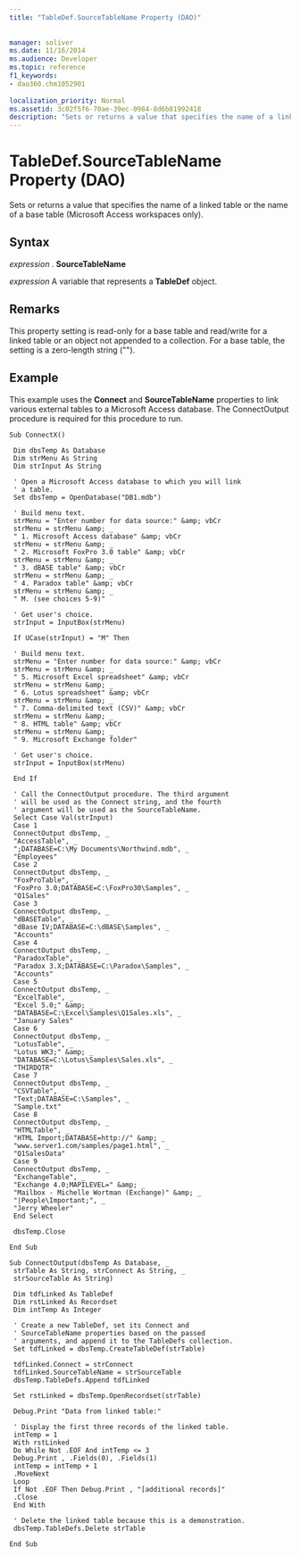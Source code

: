 ```yaml
---
title: "TableDef.SourceTableName Property (DAO)"
 
 
manager: soliver
ms.date: 11/16/2014
ms.audience: Developer
ms.topic: reference
f1_keywords:
- dao360.chm1052901
  
localization_priority: Normal
ms.assetid: 3c02f5f6-70ae-39ec-0984-8d6b81992418
description: "Sets or returns a value that specifies the name of a linked table or the name of a base table (Microsoft Access workspaces only)."
---
```


# TableDef.SourceTableName Property (DAO)

Sets or returns a value that specifies the name of a linked table or the name of a base table (Microsoft Access workspaces only).
  
## Syntax

 *expression*  . **SourceTableName**
  
 *expression*  A variable that represents a **TableDef** object. 
  
## Remarks

 This property setting is read-only for a base table and read/write for a linked table or an object not appended to a collection. For a base table, the setting is a zero-length string (""). 
  
## Example

This example uses the **Connect** and **SourceTableName** properties to link various external tables to a Microsoft Access database. The ConnectOutput procedure is required for this procedure to run. 
  
```
Sub ConnectX() 
 
 Dim dbsTemp As Database 
 Dim strMenu As String 
 Dim strInput As String 
 
 ' Open a Microsoft Access database to which you will link 
 ' a table. 
 Set dbsTemp = OpenDatabase("DB1.mdb") 
 
 ' Build menu text. 
 strMenu = "Enter number for data source:" &amp; vbCr 
 strMenu = strMenu &amp; _ 
 " 1. Microsoft Access database" &amp; vbCr 
 strMenu = strMenu &amp; _ 
 " 2. Microsoft FoxPro 3.0 table" &amp; vbCr 
 strMenu = strMenu &amp; _ 
 " 3. dBASE table" &amp; vbCr 
 strMenu = strMenu &amp; _ 
 " 4. Paradox table" &amp; vbCr 
 strMenu = strMenu &amp; _ 
 " M. (see choices 5-9)" 
 
 ' Get user's choice. 
 strInput = InputBox(strMenu) 
 
 If UCase(strInput) = "M" Then 
 
 ' Build menu text. 
 strMenu = "Enter number for data source:" &amp; vbCr 
 strMenu = strMenu &amp; _ 
 " 5. Microsoft Excel spreadsheet" &amp; vbCr 
 strMenu = strMenu &amp; _ 
 " 6. Lotus spreadsheet" &amp; vbCr 
 strMenu = strMenu &amp; _ 
 " 7. Comma-delimited text (CSV)" &amp; vbCr 
 strMenu = strMenu &amp; _ 
 " 8. HTML table" &amp; vbCr 
 strMenu = strMenu &amp; _ 
 " 9. Microsoft Exchange folder" 
 
 ' Get user's choice. 
 strInput = InputBox(strMenu) 
 
 End If 
 
 ' Call the ConnectOutput procedure. The third argument 
 ' will be used as the Connect string, and the fourth 
 ' argument will be used as the SourceTableName. 
 Select Case Val(strInput) 
 Case 1 
 ConnectOutput dbsTemp, _ 
 "AccessTable", _ 
 ";DATABASE=C:\My Documents\Northwind.mdb", _ 
 "Employees" 
 Case 2 
 ConnectOutput dbsTemp, _ 
 "FoxProTable", _ 
 "FoxPro 3.0;DATABASE=C:\FoxPro30\Samples", _ 
 "Q1Sales" 
 Case 3 
 ConnectOutput dbsTemp, _ 
 "dBASETable", _ 
 "dBase IV;DATABASE=C:\dBASE\Samples", _ 
 "Accounts" 
 Case 4 
 ConnectOutput dbsTemp, _ 
 "ParadoxTable", _ 
 "Paradox 3.X;DATABASE=C:\Paradox\Samples", _ 
 "Accounts" 
 Case 5 
 ConnectOutput dbsTemp, _ 
 "ExcelTable", _ 
 "Excel 5.0;" &amp; _ 
 "DATABASE=C:\Excel\Samples\Q1Sales.xls", _ 
 "January Sales" 
 Case 6 
 ConnectOutput dbsTemp, _ 
 "LotusTable", _ 
 "Lotus WK3;" &amp; _ 
 "DATABASE=C:\Lotus\Samples\Sales.xls", _ 
 "THIRDQTR" 
 Case 7 
 ConnectOutput dbsTemp, _ 
 "CSVTable", _ 
 "Text;DATABASE=C:\Samples", _ 
 "Sample.txt" 
 Case 8 
 ConnectOutput dbsTemp, _ 
 "HTMLTable", _ 
 "HTML Import;DATABASE=http://" &amp; _ 
 "www.server1.com/samples/page1.html", _ 
 "Q1SalesData" 
 Case 9 
 ConnectOutput dbsTemp, _ 
 "ExchangeTable", _ 
 "Exchange 4.0;MAPILEVEL=" &amp; _ 
 "Mailbox - Michelle Wortman (Exchange)" &amp; _ 
 "|People\Important;", _ 
 "Jerry Wheeler" 
 End Select 
 
 dbsTemp.Close 
 
End Sub 
 
Sub ConnectOutput(dbsTemp As Database, _ 
 strTable As String, strConnect As String, _ 
 strSourceTable As String) 
 
 Dim tdfLinked As TableDef 
 Dim rstLinked As Recordset 
 Dim intTemp As Integer 
 
 ' Create a new TableDef, set its Connect and 
 ' SourceTableName properties based on the passed 
 ' arguments, and append it to the TableDefs collection. 
 Set tdfLinked = dbsTemp.CreateTableDef(strTable) 
 
 tdfLinked.Connect = strConnect 
 tdfLinked.SourceTableName = strSourceTable 
 dbsTemp.TableDefs.Append tdfLinked 
 
 Set rstLinked = dbsTemp.OpenRecordset(strTable) 
 
 Debug.Print "Data from linked table:" 
 
 ' Display the first three records of the linked table. 
 intTemp = 1 
 With rstLinked 
 Do While Not .EOF And intTemp <= 3 
 Debug.Print , .Fields(0), .Fields(1) 
 intTemp = intTemp + 1 
 .MoveNext 
 Loop 
 If Not .EOF Then Debug.Print , "[additional records]" 
 .Close 
 End With 
 
 ' Delete the linked table because this is a demonstration. 
 dbsTemp.TableDefs.Delete strTable 
 
End Sub 
 
```


